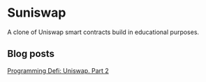 # Suniswap
A clone of Uniswap smart contracts build in educational purposes.

## Blog posts
[Programming Defi: Uniswap. Part 2](https://learnblockchain.cn/article/8790)